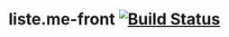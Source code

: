 # liste.me-front [![Build Status](https://travis-ci.org/mariana-mendes/listen.me.svg?branch=initial)](https://travis-ci.org/mariana-mendes/listen.me)
